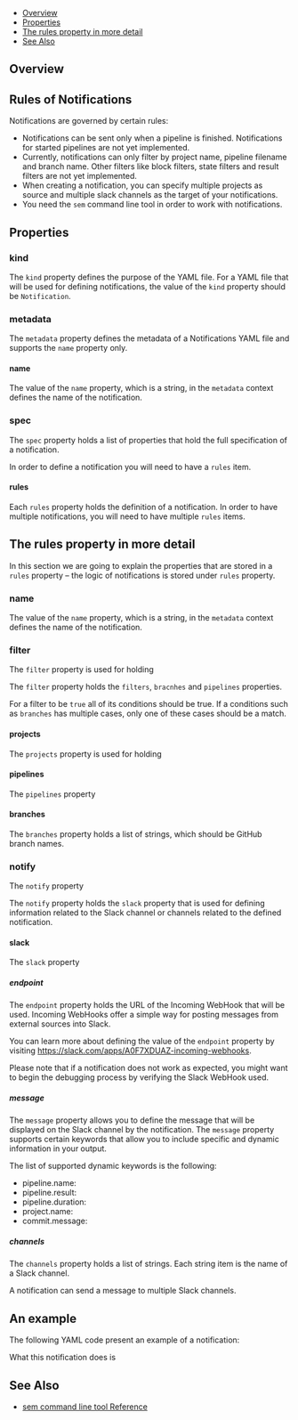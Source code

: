 
 * [Overview](#overview)
 * [Properties](#properties)
 * [The rules property in more detail](#the-rules-property-in-more-detail)
 * [See Also](#see-also)

## Overview


## Rules of Notifications

Notifications are governed by certain rules:

* Notifications can be sent only when a pipeline is finished. Notifications for
    started pipelines are not yet implemented.
* Currently, notifications can only filter by project name, pipeline filename
    and branch name. Other filters like block filters, state filters and result
    filters are not yet implemented.
* When creating a notification, you can specify multiple projects as source
    and multiple slack channels as the target of your notifications.
* You need the `sem` command line tool in order to work with notifications.

## Properties

### kind

The `kind` property defines the purpose of the YAML file. For a YAML file that
will be used for defining notifications, the value of the `kind` property should
be `Notification`.

### metadata

The `metadata` property defines the metadata of a Notifications YAML file and
supports the `name` property only.

#### name

The value of the `name` property, which is a string, in the `metadata` context
defines the name of the notification.

### spec

The `spec` property holds a list of properties that hold the full specification
of a notification.

In order to define a notification you will need to have a `rules` item.

#### rules

Each `rules` property holds the definition of a notification. In order to have
multiple notifications, you will need to have multiple `rules` items.


## The rules property in more detail

In this section we are going to explain the properties that are stored in a
`rules` property – the logic of notifications is stored under `rules`
property.

### name

The value of the `name` property, which is a string, in the `metadata` context
defines the name of the notification.


### filter

The `filter` property is used for holding

The `filter` property holds the `filters`, `bracnhes` and `pipelines`
properties.

For a filter to be `true` all of its conditions should be true. If a conditions
such as `branches` has multiple cases, only one of these cases should be a
match.

#### projects

The `projects` property is used for holding

#### pipelines

The `pipelines` property

#### branches

The `branches` property holds a list of strings, which should be GitHub branch
names.


### notify

The `notify` property

The `notify` property holds the `slack` property that is used for defining
information related to the Slack channel or channels related to the defined
notification.

#### slack

The `slack` property

##### endpoint

The `endpoint` property holds the URL of the Incoming WebHook that will be used.
Incoming WebHooks offer a simple way for posting messages from external sources
into Slack.

You can learn more about defining the value of the `endpoint` property by
visiting https://slack.com/apps/A0F7XDUAZ-incoming-webhooks.

Please note that if a notification does not work as expected, you might want to
begin the debugging process by verifying the Slack WebHook used.

##### message

The `message` property allows you to define the message that will be displayed
on the Slack channel by the notification. The `message` property supports
certain keywords that allow you to include specific and dynamic information in
your output.

The list of supported dynamic keywords is the following:

* pipeline.name:
* pipeline.result:
* pipeline.duration:
* project.name:
* commit.message:

##### channels

The `channels` property holds a list of strings. Each string item is the name
of a Slack channel.

A notification can send a message to multiple Slack channels.

## An example

The following YAML code present an example of a notification:


What this notification does is

## See Also

* [sem command line tool Reference](https://docs.semaphoreci.com/article/53-sem-reference)
